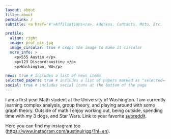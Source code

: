 ```yaml
---
layout: about
title: about
permalink: /
subtitle: <a href='#'>Affiliations</a>. Address. Contacts. Moto. Etc.

profile:
  align: right
  image: prof_pic.jpg
  image_circular: true # crops the image to make it circular
  more_info: >
    <p>555 Austin </p>
    <p>123 Discord:austinu </p>
    <p>Washington, WA</p>

news: true # includes a list of news items
selected_papers: true # includes a list of papers marked as "selected={true}"
social: true # includes social icons at the bottom of the page
---
```


I am a first year Math student at the University of Washington. I am currently learning complex analysis, group theory, and playing around with some graph theory. Outside of math I enjoy working out, being outside, spending time with my 3 dogs, and Star Wars. Link to your favorite [subreddit](http://reddit.com). 

Here you can find my instagram too (https://www.instagram.com/austinulrigg/?hl=en). 
